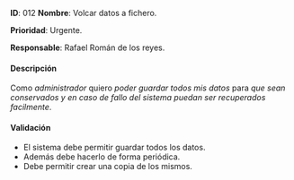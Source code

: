 **ID**: 012
**Nombre**: Volcar datos a fichero.

**Prioridad**: Urgente.

**Responsable**: Rafael Román de los reyes.

#### Descripción

Como _administrador_ quiero _poder guardar todos mis datos_ para _que sean conservados y en caso de fallo del sistema puedan ser recuperados facilmente_.

#### Validación

- El sistema debe permitir guardar todos los datos.
- Además debe hacerlo de forma periódica.
- Debe permitir crear una copia de los mismos.
